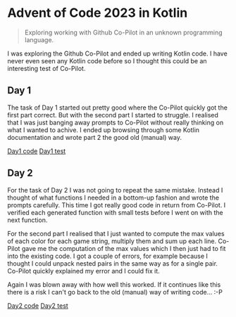# Advent of Code 2023 in Kotlin
> Exploring working with Github Co-Pilot in an unknown programming language.

I was exploring the Github Co-Pilot and ended up writing Kotlin code.
I have never even seen any Kotlin code before so I thought this could be
an interesting test of Co-Pilot.

## Day 1

The task of Day 1 started out pretty good where the Co-Pilot quickly got
the first part correct. But with the second part I started to struggle.
I realised that I was just banging away prompts to Co-Pilot without really
thinking on what I wanted to achive. I ended up browsing through some Kotlin
documentation and wrote part 2 the good old (manual) way.

[Day1 code](app/src/main/kotlin/adv_of_code_2023/Day1.kt)
[Day1 test](app/src/test/kotlin/adv_of_code_2023/Day1Test.kt)

## Day 2

For the task of Day 2 I was not going to repeat the same mistake. Instead I
thought of what functions I needed in a bottom-up fashion and wrote
the prompts carefully. This time I got really good code in return from Co-Pilot.
I verified each generated function with small tests before I went on with the
next function. 

For the second part I realised that I just wanted to compute
the max values of each color for each game string, multiply them and sum up
each line. Co-Pilot gave me the computation of the max values which I then just
had to fit into the existing code. I got a couple of errors, for example
because I thought I could unpack nested pairs in the same way as for a
single pair. Co-Pilot quickly explained my error and I could fix it.

Again I was blown away with how well this worked. If it continues
like this there is a risk I can't go back to the old (manual) way of 
writing code... :-P

[Day2 code](app/src/main/kotlin/adv_of_code_2023/Day2.kt)
[Day2 test](app/src/test/kotlin/adv_of_code_2023/Day2Test.kt)
